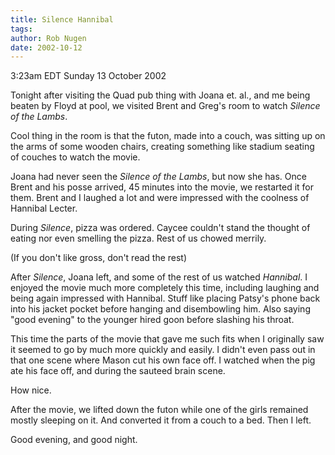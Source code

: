 ```yaml
---
title: Silence Hannibal
tags: 
author: Rob Nugen
date: 2002-10-12
---
```


<p class=date>3:23am EDT Sunday 13 October 2002</p>

<p>Tonight after visiting the Quad pub thing with Joana et. al., and
me being beaten by Floyd at pool, we visited Brent and Greg's room to
watch <em>Silence of the Lambs</em>.</p>

<p>Cool thing in the room is that the futon, made into a couch, was
sitting up on the arms of some wooden chairs, creating something like
stadium seating of couches to watch the movie.</p>

<p>Joana had never seen the <em>Silence of the Lambs</em>, but now she
has.  Once Brent and his posse arrived, 45 minutes into the movie, we
restarted it for them.  Brent and I laughed a lot and were impressed
with the coolness of Hannibal Lecter.</p>

<p>During <em>Silence</em>, pizza was ordered.  Caycee couldn't stand
the thought of eating nor even smelling the pizza.  Rest of us chowed
merrily.</p>

<p class=note>(If you don't like gross, don't read the rest)</p>

<p>After <em>Silence</em>, Joana left, and some of the rest of us
watched <em>Hannibal</em>.  I enjoyed the movie much more completely
this time, including laughing and being again impressed with Hannibal.
Stuff like placing Patsy's phone back into his jacket pocket before
hanging and disembowling him.  Also saying "good evening" to the
younger hired goon before slashing his throat.</p>

<p>This time the parts of the movie that gave me such fits when I
originally saw it seemed to go by much more quickly and easily.  I
didn't even pass out in that one scene where Mason cut his own face
off.  I watched when the pig ate his face off, and during the sauteed
brain scene.</p>

<p>How nice.</p>

<p>After the movie, we lifted down the futon while one of the girls
remained mostly sleeping on it.  And converted it from a couch to a
bed.  Then I left.</p>

<p>Good evening, and good night.</p>

